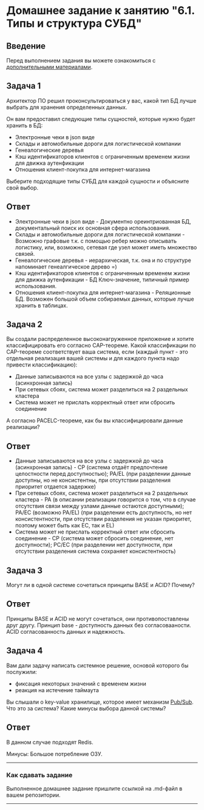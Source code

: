 # Домашнее задание к занятию "6.1. Типы и структура СУБД"

## Введение

Перед выполнением задания вы можете ознакомиться с 
[дополнительными материалами](https://github.com/netology-code/virt-homeworks/tree/master/additional/README.md).

## Задача 1

Архитектор ПО решил проконсультироваться у вас, какой тип БД 
лучше выбрать для хранения определенных данных.

Он вам предоставил следующие типы сущностей, которые нужно будет хранить в БД:

- Электронные чеки в json виде
- Склады и автомобильные дороги для логистической компании
- Генеалогические деревья
- Кэш идентификаторов клиентов с ограниченным временем жизни для движка аутенфикации
- Отношения клиент-покупка для интернет-магазина

Выберите подходящие типы СУБД для каждой сущности и объясните свой выбор.

## Ответ
- Электронные чеки в json виде  - Документно ореинтриованная БД, документальный поиск их основная сфера использования.
- Склады и автомобильные дороги для логистической компании - Возможно графовые т.к. с помощью ребер можно описывать логистику, или, возможно, сетевая где узел может иметь множество связей.
- Генеалогические деревья - иерархическая, т.к. она и по структуре напоминает генеалгическое дерево =)
- Кэш идентификаторов клиентов с ограниченным временем жизни для движка аутенфикации - БД Ключ-значение, типичный пример использования.
- Отношения клиент-покупка для интернет-магазина - Реляционные БД. Возможен большой объем собираемых данных, которые лучше хранить в таблицах.

## Задача 2

Вы создали распределенное высоконагруженное приложение и хотите классифицировать его согласно 
CAP-теореме. Какой классификации по CAP-теореме соответствует ваша система, если 
(каждый пункт - это отдельная реализация вашей системы и для каждого пункта надо привести классификацию):

- Данные записываются на все узлы с задержкой до часа (асинхронная запись)
- При сетевых сбоях, система может разделиться на 2 раздельных кластера
- Система может не прислать корректный ответ или сбросить соединение

А согласно PACELC-теореме, как бы вы классифицировали данные реализации?

## Ответ
- Данные записываются на все узлы с задержкой до часа (асинхронная запись) - CP (система отдаёт предпочтение целостности перед доступностью); PA/EL (при разделении данные доступны, но не консистентны, при отсутствии разделения приоритет отдается задержке)
- При сетевых сбоях, система может разделиться на 2 раздельных кластера - PA (в описании реализации говорится о том, что в случае отсутствия связи между узлами данные остаются доступными); PA/EC (возможно PA/EL) (при разделении есть доступность, но нет консистентности, при отсутствии разделения не указан приоритет, поэтому может быть как EC, так и EL)
- Система может не прислать корректный ответ или сбросить соединение - CP (система может сбросить соединение, нет доступности); PC/EC (при разделении нет доступности, при отсутствии разделения система сохраняет консистентность)

## Задача 3

Могут ли в одной системе сочетаться принципы BASE и ACID? Почему?

## Ответ
Принципы BASE и ACID не могут сочетаться, они противопоставлены друг другу. Принцип base - доступность данных без согласовааности. ACID согласованность данных и надежность.

## Задача 4

Вам дали задачу написать системное решение, основой которого бы послужили:

- фиксация некоторых значений с временем жизни
- реакция на истечение таймаута

Вы слышали о key-value хранилище, которое имеет механизм [Pub/Sub](https://habr.com/ru/post/278237/). 
Что это за система? Какие минусы выбора данной системы?

## Ответ
В данном случае подходят Redis.

Минусы:
Большое потребление ОЗУ.

---

### Как cдавать задание

Выполненное домашнее задание пришлите ссылкой на .md-файл в вашем репозитории.

---
